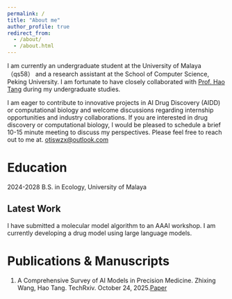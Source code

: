 ```yaml
---
permalink: /
title: "About me"
author_profile: true
redirect_from: 
  - /about/
  - /about.html
---
```


I am currently an undergraduate student at the University of Malaya（qs58） and a research assistant at the School of Computer Science, Peking University. I am fortunate to have closely collaborated with [Prof. Hao Tang](https://ha0tang.github.io) during my undergraduate studies. 

I am eager to contribute to innovative projects in AI Drug Discovery (AIDD) or computational biology and welcome discussions regarding internship opportunities and industry collaborations. If you are interested in drug discovery or computational biology, I would be pleased to schedule a brief 10-15 minute meeting to discuss my perspectives. Please feel free to reach out to me at. [otiswzx@outlook.com](otiswzx@outlook.com)

Education
======
2024-2028 B.S. in Ecology, University of Malaya

Latest Work
------
I have submitted a molecular model algorithm to an AAAI workshop. I am currently developing a drug model using large language models.

Publications & Manuscripts
======

1. A Comprehensive Survey of AI Models in Precision Medicine. 
Zhixing Wang, Hao Tang. TechRxiv. October 24, 2025.[Paper](https://www.techrxiv.org/users/978290/articles/1345157-a-comprehensive-survey-of-ai-models-in-precision-medicine?commit=993c9ccc8c21409549983d2e3299ec826277478f)
